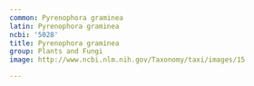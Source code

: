 ```yaml
---
common: Pyrenophora graminea
latin: Pyrenophora graminea
ncbi: '5028'
title: Pyrenophora graminea
group: Plants and Fungi
image: http://www.ncbi.nlm.nih.gov/Taxonomy/taxi/images/15

---
```


